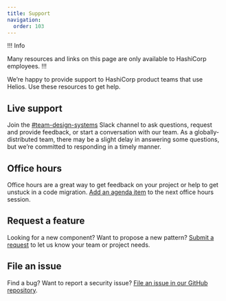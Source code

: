 ```yaml
---
title: Support
navigation:
  order: 103
---
```


!!! Info

Many resources and links on this page are only available to HashiCorp employees.
!!!

We’re happy to provide support to HashiCorp product teams that use Helios. Use these resources to get help.

## Live support

Join the [#team-design-systems](https://hashicorp.slack.com/archives/C7KTUHNUS) Slack channel to ask questions, request and provide feedback, or start a conversation with our team. As a globally-distributed team, there may be a slight delay in answering some questions, but we’re committed to responding in a timely manner.

## Office hours

Office hours are a great way to get feedback on your project or help to get unstuck in a code migration. [Add an agenda item](https://docs.google.com/document/d/1LdyQznltt4VCbGGGDuDkARRRKXI4laCHxHhY8dJy4wE/edit?usp=sharing) to the next office hours session.

## Request a feature

Looking for a new component? Want to propose a new pattern? [Submit a request](https://docs.google.com/forms/d/e/1FAIpQLScpMXgrUTVT5fYriu4Pp48r4Nl_eCPluVnJLg0Yg3NXsRWvIA/viewform) to let us know your team or project needs.

## File an issue

Find a bug? Want to report a security issue? [File an issue in our GitHub repository](https://github.com/hashicorp/design-system/issues/new/choose).
